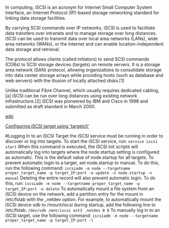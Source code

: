 In computing, iSCSI is an acronym for Internet Small Computer System Interface, an Internet Protocol (IP)-based storage networking standard for linking data storage facilities.

By carrying SCSI commands over IP networks, iSCSI is used to facilitate data transfers over intranets and to manage storage over long distances. iSCSI can be used to transmit data over local area networks (LANs), wide area networks (WANs), or the Internet and can enable location-independent data storage and retrieval.

The protocol allows clients (called initiators) to send SCSI commands (CDBs) to SCSI storage devices (targets) on remote servers. It is a storage area network (SAN) protocol, allowing organizations to consolidate storage into data center storage arrays while providing hosts (such as database and web servers) with the illusion of locally attached disks.[1]

Unlike traditional Fibre Channel, which usually requires dedicated cabling,[a] iSCSI can be run over long distances using existing network infrastructure.[2] iSCSI was pioneered by IBM and Cisco in 1998 and submitted as draft standard in March 2000.

[wiki](https://en.wikipedia.org/wiki/ISCSI)

[Configuring iSCSI target using 'targetcli'](https://wiki.rvijay.in/index.php/Configuring_iSCSI_target_using_'targetcli')

#Logging In to an iSCSI Target
the iSCSI service must be running in order to discover or log into targets. To start the iSCSI service, run:
`service iscsi start`
When this command is executed, the iSCSI init scripts will automatically log into targets where the node.startup setting is configured as automatic. This is the default value of node.startup for all targets.
To prevent automatic login to a target, set node.startup to manual. To do this, run the following command:
`iscsiadm -m node --targetname proper_target_name -p target_IP:port -o update -n node.startup -v manual`
Deleting the entire record will also prevent automatic login. To do this, run:
`iscsiadm -m node --targetname proper_target_name -p target_IP:port -o delete`
To automatically mount a file system from an iSCSI device on the network, add a partition entry for the mount in /etc/fstab with the _netdev option. For example, to automatically mount the iSCSI device sdb to /mount/iscsi during startup, add the following line to /etc/fstab:
`/dev/sdb /mnt/iscsi ext3 _netdev 0 0`
To manually log in to an iSCSI target, use the following command:
`iscsiadm -m node --targetname proper_target_name -p target_IP:port -l`
